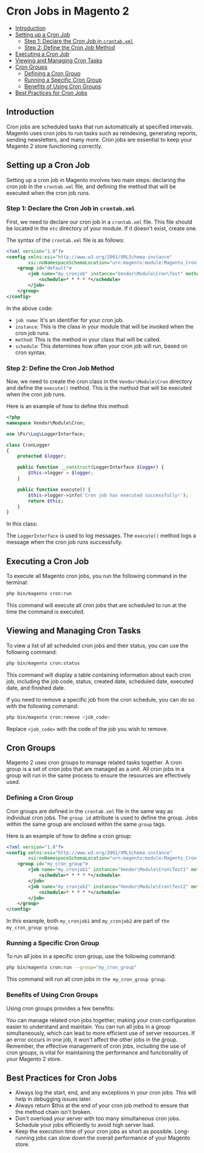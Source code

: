 # Cron Jobs in Magento 2

- [Introduction](#introduction)
- [Setting up a Cron Job](#setting-up-a-cron-job)
  - [Step 1: Declare the Cron Job in `crontab.xml`](#step-1)
  - [Step 2: Define the Cron Job Method](#step-2)
- [Executing a Cron Job](#executing-a-cron-job)
- [Viewing and Managing Cron Tasks](#viewing-and-managing-cron-tasks)
- [Cron Groups](#cron-groups)
  - [Defining a Cron Group](#defining-a-cron-group)
  - [Running a Specific Cron Group](#running-a-specific-cron-group)
  - [Benefits of Using Cron Groups](#benefits-of-using-cron-groups)
- [Best Practices for Cron Jobs](#best-practices-for-cron-jobs)

<a href="#introduction"></a>
## Introduction

Cron jobs are scheduled tasks that run automatically at specified intervals. Magento uses cron jobs to run tasks such as
reindexing, generating reports, sending newsletters, and many more. Cron jobs are essential to keep your Magento 2 store
functioning correctly.

<a href="#setting-up-a-cron-job"></a>
## Setting up a Cron Job

Setting up a cron job in Magento involves two main steps: declaring the cron job in the `crontab.xml` file, and defining
the method that will be executed when the cron job runs.

<a href="#step-1"></a>
### Step 1: Declare the Cron Job in `crontab.xml`

First, we need to declare our cron job in a `crontab.xml` file. This file should be located in the `etc` directory of
your module. If it doesn't exist, create one.

The syntax of the `crontab.xml` file is as follows:

```xml
<?xml version="1.0"?>
<config xmlns:xsi="http://www.w3.org/2001/XMLSchema-instance"
        xsi:noNamespaceSchemaLocation="urn:magento:module:Magento_Cron:etc/crontab.xsd">
    <group id="default">
        <job name="my_cronjob" instance="Vendor\Module\Cron\Test" method="execute">
            <schedule>* * * * *</schedule>
        </job>
    </group>
</config>
```

In the above code:

- `job name`: It's an identifier for your cron job.
- `instance`: This is the class in your module that will be invoked when the cron job runs.
- `method`: This is the method in your class that will be called.
- `schedule`: This determines how often your cron job will run, based on cron syntax.

<a href="#step-2"></a>
### Step 2: Define the Cron Job Method

Now, we need to create the cron class in the `Vendor\Module\Cron` directory and define the `execute()` method. This is
the method that will be executed when the cron job runs.

Here is an example of how to define this method:

```php
<?php
namespace Vendor\Module\Cron;

use \Psr\Log\LoggerInterface;

class CronLogger
{
    protected $logger;

    public function __construct(LoggerInterface $logger) {
        $this->logger = $logger;
    }

    public function execute() {
        $this->logger->info('Cron job has executed successfully!');
        return $this;
    }
}
```

In this class:

The `LoggerInterface` is used to log messages. The `execute()` method logs a message when the cron job runs
successfully.

<a href="#executing-a-cron-job"></a>
## Executing a Cron Job

To execute all Magento cron jobs, you run the following command in the terminal:

```bash
php bin/magento cron:run
```

This command will execute all cron jobs that are scheduled to run at the time the command is executed.

<a href="#viewing-and-managing-cron-tasks"></a>
## Viewing and Managing Cron Tasks

To view a list of all scheduled cron jobs and their status, you can use the following command:

```bash
php bin/magento cron:status
```

This command will display a table containing information about each cron job, including the job code, status, created
date, scheduled date, executed date, and finished date.

If you need to remove a specific job from the cron schedule, you can do so with the following command:

```bash
php bin/magento cron:remove <job_code>
```

Replace `<job_code>` with the code of the job you wish to remove.

<a href="#cron-groups"></a>
## Cron Groups

Magento 2 uses cron groups to manage related tasks together. A cron group is a set of cron jobs that are managed as a
unit. All cron jobs in a group will run in the same process to ensure the resources are effectively used.

<a href="#defining-a-cron-group"></a>
### Defining a Cron Group

Cron groups are defined in the `crontab.xml` file in the same way as individual cron jobs. The `group id` attribute is
used to define the group. Jobs within the same group are enclosed within the same `group` tags.

Here is an example of how to define a cron group:

```xml
<?xml version="1.0"?>
<config xmlns:xsi="http://www.w3.org/2001/XMLSchema-instance"
        xsi:noNamespaceSchemaLocation="urn:magento:module:Magento_Cron:etc/crontab.xsd">
    <group id="my_cron_group">
        <job name="my_cronjob1" instance="Vendor\Module\Cron\Test1" method="execute">
            <schedule>* * * * *</schedule>
        </job>
        <job name="my_cronjob2" instance="Vendor\Module\Cron\Test2" method="execute">
            <schedule>* * * * *</schedule>
        </job>
    </group>
</config>
```

In this example, both `my_cronjob1` and `my_cronjob2` are part of `the my_cron_group group`.

<a href="#running-a-specific-cron-group"></a>
### Running a Specific Cron Group

To run all jobs in a specific cron group, use the following command:

```bash 
php bin/magento cron:run --group="my_cron_group"
```

This command will run all cron jobs in `the my_cron_group group`.

<a href="#benefits-of-using-cron-groups"></a>
### Benefits of Using Cron Groups

Using cron groups provides a few benefits:

You can manage related cron jobs together, making your cron configuration easier to understand and maintain.
You can run all jobs in a group simultaneously, which can lead to more efficient use of server resources.
If an error occurs in one job, it won't affect the other jobs in the group.
Remember, the effective management of cron jobs, including the use of cron groups, is vital for maintaining the
performance and functionality of your Magento 2 store.

<a href="#best-practices-for-cron-jobs"></a>
## Best Practices for Cron Jobs

- Always log the start, end, and any exceptions in your cron jobs. This will help in debugging issues later.
- Always return $this at the end of your cron job method to ensure that the method chain isn't broken.
- Don't overload your server with too many simultaneous cron jobs. Schedule your jobs efficiently to avoid high server
  load.
- Keep the execution time of your cron jobs as short as possible. Long-running jobs can slow down the overall
  performance of your Magento store.
